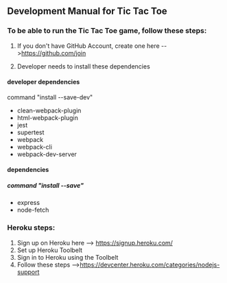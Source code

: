 ## Development Manual for Tic Tac Toe

### To be able to run the Tic Tac Toe game, follow these steps:

1. If you don't have GitHub Account, create one here -->https://github.com/join

2. Developer needs to install these dependencies

#### developer dependencies

command "install <name of dependency> --save-dev"

- clean-webpack-plugin
- html-webpack-plugin
- jest
- supertest
- webpack
- webpack-cli
- webpack-dev-server
  
#### dependencies

##### command "install <name of dependency> --save"
- express
- node-fetch


### Heroku steps:

1. Sign up on Heroku here --> https://signup.heroku.com/
2. Set up Heroku Toolbelt
3. Sign in to Heroku using the Toolbelt
4. Follow these steps -->https://devcenter.heroku.com/categories/nodejs-support
